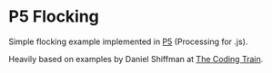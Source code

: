 # P5 Flocking

Simple flocking example implemented in [P5](https://p5js.org) (Processing for .js).

Heavily based on examples by Daniel Shiffman at [The Coding Train](https://thecodingtrain.com/).